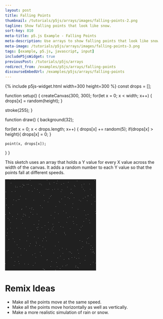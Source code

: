 ```yaml
---
layout: post
title: Falling Points
thumbnail: /tutorials/p5js/arrays/images/falling-points-2.png
tagline: Show falling points that look like snow.
sort-key: 810
meta-title: p5.js Example - Falling Points
meta-description: Use arrays to show falling points that look like snow.
meta-image: /tutorials/p5js/arrays/images/falling-points-3.png
tags: [example, p5.js, javascript, input]
includeP5jsWidget: true
previousPost: /tutorials/p5js/arrays
redirect_from: /examples/p5js/arrays/falling-points
discourseEmbedUrl: /examples/p5js/arrays/falling-points
---
```


{% include p5js-widget.html width=300 height=300 %}
const drops = [];

function setup() {
  createCanvas(300, 300);
  for(let x = 0; x < width; x++) {
    drops[x] = random(height);
  }

  stroke(255);
}

function draw() {
  background(32);

  for(let x = 0; x < drops.length; x++) {
    drops[x] += random(5);
    if(drops[x] > height){
      drops[x] = 0;
    }

    point(x, drops[x]);
  }
}
</script>

This sketch uses an array that holds a Y value for every X value across the width of the canvas. It adds a random number to each Y value so that the points fall at different speeds.

![falling points](/tutorials/p5js/arrays/images/falling-points-1.png)

# Remix Ideas

- Make all the points move at the same speed.
- Make all the points move horizontally as well as vertically.
- Make a more realistic simulation of rain or snow.
